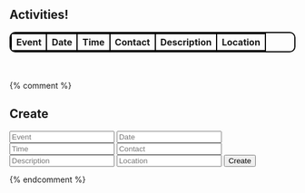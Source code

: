 ## Activities!
<!-- HTML table fragment for page -->
<style>
  table, th, td {
    border: 2px solid black;
    border-radius: 10px;
  }
  table.center {
    margin-left: auto;
    margin-right: auto;
  }
  th, td {
    text-align: center;
  } 
</style
<html>
<table style="width:100%">
  <thead>
  <tr>
    <th>Event</th>
    <th>Date</th>
    <th>Time</th>
    <th>Contact</th>
    <th>Description</th>
    <th>Location</th>
  </tr>
  </thead>
  <tbody id="result">
    <!-- javascript generated data -->
  </tbody>
</table>
<!-- Script is layed out in a sequence (no function) and will execute when page is loaded -->
<br>
<br>
{% comment %} 
<h2>Create</h2>
<form id="form">
<input type="text" placeholder="Event" id="new_event">
<input type="text" placeholder="Date" id="new_date">
<input type="text" placeholder="Time" id="new_time">
<input type="text" placeholder="Contact" id="new_contact">
<input type="text" placeholder="Description" id="new_description">
<input type="text" placeholder="Location" id="new_location">
<button type="submit" onclick="create()">Create</button>
</form> {% endcomment %}

</html>
<script>
  // prepare HTML result container for new output
  const resultContainer = document.getElementById("result");

  // prepare URL
  //var url = "https://spring.nighthawkcodingsociety.com/api/person/";
  // Uncomment next line for localhost testing
  var url = "http://localhost:5962/api/activities/";

  // set options for cross origin header request
  const options = {
    method: 'GET', // *GET, POST, PUT, DELETE, etc.
    mode: 'cors', // no-cors, *cors, same-origin
    cache: 'default', // *default, no-cache, reload, force-cache, only-if-cached
    credentials: 'include', // include, *same-origin, omit
    headers: {
      'Content-Type': 'application/json',
    },
  };

  // fetch the API
  fetch(url, options)
    // response is a RESTful "promise" on any successful fetch
    .then(response => {
      // check for response errors and display
      if (response.status !== 200) {
          const errorMsg = 'Database response error: ' + response.status;
          console.log(errorMsg);
          const tr = document.createElement("tr");
          const td = document.createElement("td");
          td.innerHTML = errorMsg;
          tr.appendChild(td);
          resultContainer.appendChild(tr);
          return;
      }
      // valid response will contain json data
      response.json().then(data => {
          console.log(data);
          for (const row of data) {
            // tr and td build out for each row
            const tr = document.createElement("tr");
            const event = document.createElement("td");
            const date = document.createElement("td");
            const time = document.createElement("td");
            const contact = document.createElement("td");
            const description = document.createElement("td");
            const location = document.createElement("td");
            // data is specific to the API
            event.innerHTML = row.event; 
            date.innerHTML = row.date;
            time.innerHTML = row.time; 
            contact.innerHTML = row.contact; 
            description.innerHTML = row.description; 
            location.innerHTML = row.location; 
            // this build td's into tr
            tr.appendChild(event);
            tr.appendChild(date);
            tr.appendChild(time);
            tr.appendChild(contact);
            tr.appendChild(description);
            tr.appendChild(location);

            // add HTML to container
            resultContainer.appendChild(tr);
          }
      })
  })
  // catch fetch errors (ie ACCESS to server blocked)
  .catch(err => {
    console.error(err);
    const tr = document.createElement("tr");
    const td = document.createElement("td");
    td.innerHTML = err + ": " + url;
    tr.appendChild(td);
    resultContainer.appendChild(tr);
  });

  {% comment %} function create() {
    let newevent = document.getElementById("new_event").value;
    let newdate = document.getElementById("new_date").value;
    let newtime = document.getElementById("new_time").value;
    let newcontact = document.getElementById("new_contact").value;
    let newdescription = document.getElementById("new_description").value;
    let newlocation = document.getElementById("new_location").value;
    data = {event: newevent, date: newdate, time: newtime, contact: newcontact, description: newdescription, location: newlocation}
    var requestOptions = {
        method: 'POST',
        mode: 'cors',
        cache: 'no-cache',
        credentials: 'include',
        headers: {
            'Content-Type': 'application/json'
        },
        body: JSON.stringify(data)
    };
    fetch(
        `http://localhost:5962/api/activities/post/`,requestOptions
        )
        .then(response => response.text())
.then(result => {
        console.log(result);
        if (result == `Event is created successfully`) {
        alert("Event is created successfully");
        } else {
        alert("Error occurred during submission, reload and try again.");
        }
    })
    .catch(error => console.log('error', error));
    }

    // Example POST method implementation:
    async function create(url = 'http://localhost:5962/api/activities/post', data = {event: newevent, date: newdate, time: newtime, contact: newcontact, description: newdescription, location: newlocation}) {
      // Default options are marked with *
      const response = await fetch(url, {
        method: 'POST', // *GET, POST, PUT, DELETE, etc.
        mode: 'cors', // no-cors, *cors, same-origin
        cache: 'no-cache', // *default, no-cache, reload, force-cache, only-if-cached
        credentials: 'include', // include, *same-origin, omit
        headers: {
          'Content-Type': 'application/json'
        },
        body: JSON.stringify(data) // body data type must match "Content-Type" header
      });
      return response.json(); // parses JSON response into native JavaScript objects
    }
    
    postData('https://example.com/answer', { answer: 42 })
      .then((data) => {
        console.log(data); // JSON data parsed by `data.json()` call
      }); {% endcomment %}
    

</script>
